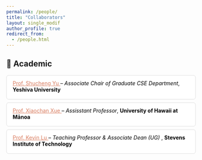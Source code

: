 ```yaml
---
permalink: /people/
title: "Collaborators"
layout: single_modif
author_profile: true
redirect_from: 
  - /people.html
---
```


## 🏫 Academic
<!-- Formatted List Style -->
<!-- <ul style="list-style: disc; padding-left: 1.5rem; margin: 0;">
  <li style="margin-bottom: 0.75rem; padding-left: 0.5rem; border-left: 2px solid rgba(0,0,0,0.1);">
    <div style="margin-bottom: 0.3rem; color: #000;"> 
      <a href="https://www.stevens.edu/profile/syu19" target="_blank" rel="noopener noreferrer" style="color: #d97c5f;">
      Prof. Shucheng Yu </a> 
      – <em>Assisstant Professor</em> at <strong>Stevens Institute of Technology.</strong> <br> (Masters Thesis Advisor | Co-Author)
    </div>
  </li>
  <li style="margin-bottom: 0.75rem; padding-left: 0.5rem; border-left: 2px solid rgba(0,0,0,0.1);">
    <div style="margin-bottom: 0.3rem; color: #000;"> 
      <a href="https://xueshannon.github.io" target="_blank" rel="noopener noreferrer" style="color: #d97c5f">
      Prof. Xiaochan Xue</a> 
      – <em>Assisstant Professor</em> at <strong>University of Hawaii at Mānoa.</strong> <br>(Mentor | Co-Author)
    </div>
  </li>
  <li style="margin-bottom: 0.75rem; padding-left: 0.5rem; border-left: 2px solid rgba(0,0,0,0.1);">
    <div style="margin-bottom: 0.3rem; color: #000;"> 
      <a href="https://www.stevens.edu/profile/klu2" target="_blank" rel="noopener noreferrer" style="color: #d97c5f;">
        Prof. Kevin Lu
      </a> – <em>Teaching Professor & Associate Chair (Undergraduate Studies)</em>, <strong>Department of ECE, Stevens Institute of Technology.</strong> <br> (Masters Thesis Reader)
    </div>
  </li>
</ul> -->

<!-- Cards Style -->
<ul style="list-style-type: none; padding-left: 0; margin: 0;">
      <li style="padding: 0.75rem 1rem; margin-bottom: 0.5rem; border: 1px solid #ddd; border-radius: 6px; background: #fff; color: #000;">
      <div style="margin-bottom: 0.3rem; color: #000;"> <a href="https://www.yu.edu/katz/faculty#:~:text=Liyang%20Yan%27s%20Bio-,Shucheng%20Yu,-AI" target="_blank" rel="noopener noreferrer" style="color: #d97c5f;">
      Prof. Shucheng Yu
    </a> – <em>Associate Chair of Graduate CSE Department</em>, <strong>Yeshiva University
</strong> 
<!-- &nbsp;|&nbsp; -->
 <!-- <span style="display:inline-block; padding:0.2em 0.6em; font-size:0.7rem; font-weight:bold; 
        text-transform:uppercase; border-radius:0.25rem; background-color:#f5f5f5; 
        color:#333; margin-left:0.5em;">
    Masters Thesis Advisor &nbsp;|&nbsp; Co-Author
  </span> -->
        </div>
      </li>
      <li style="padding: 0.75rem 1rem; margin-bottom: 0.5rem; border: 1px solid #ddd; border-radius: 6px; background: #fff; color: #000;">
        <div style="margin-bottom: 0.3rem; color: #000;"> <a href="https://xueshannon.github.io" target="_blank" rel="noopener noreferrer" style="color: #d97c5f">
      Prof. Xiaochan Xue
    </a> – <em>Assisstant Professor</em>, <strong>University of Hawaii at Mānoa</strong> 
    <!-- &nbsp;|&nbsp; -->
<!-- <span style="display:inline-block; padding:0.2em 0.6em; font-size:0.7rem; font-weight:bold; 
        text-transform:uppercase; border-radius:0.25rem; background-color:#f5f5f5; 
        color:#333; margin-left:0.5em;">
    Mentor &nbsp;|&nbsp; Co-Author
  </span> -->
        </div>
      </li>
      <li style="padding: 0.75rem 1rem; margin-bottom: 0.5rem; border: 1px solid #ddd; border-radius: 6px; background: #fff; color: #000;">
        <div style="margin-bottom: 0.3rem; color: #000;"> <a href="https://www.stevens.edu/profile/klu2" target="_blank" rel="noopener noreferrer" style="color: #d97c5f;">
      Prof. Kevin Lu
    </a> – <em>Teaching Professor & Associate Dean (UG) </em>, <strong>Stevens Institute of Technology</strong> 
    <!-- &nbsp;|&nbsp;  -->
    <!-- <span style="display:inline-block; padding:0.2em 0.6em; font-size:0.7rem; font-weight:bold; 
        text-transform:uppercase; border-radius:0.25rem; background-color:#f5f5f5; 
        color:#333; margin-left:0.5em;">
    Masters Thesis Reader
  </span> -->
        </div>
      </li>
  </ul>
